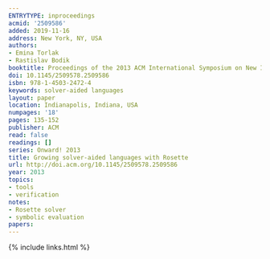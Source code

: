 ```yaml
---
ENTRYTYPE: inproceedings
acmid: '2509586'
added: 2019-11-16
address: New York, NY, USA
authors:
- Emina Torlak
- Rastislav Bodik
booktitle: Proceedings of the 2013 ACM International Symposium on New Ideas, New Paradigms, and Reflections on Programming & Software
doi: 10.1145/2509578.2509586
isbn: 978-1-4503-2472-4
keywords: solver-aided languages
layout: paper
location: Indianapolis, Indiana, USA
numpages: '18'
pages: 135-152
publisher: ACM
read: false
readings: []
series: Onward! 2013
title: Growing solver-aided languages with Rosette
url: http://doi.acm.org/10.1145/2509578.2509586
year: 2013
topics:
- tools
- verification
notes:
- Rosette solver
- symbolic evaluation
papers:
---
```

{% include links.html %}
